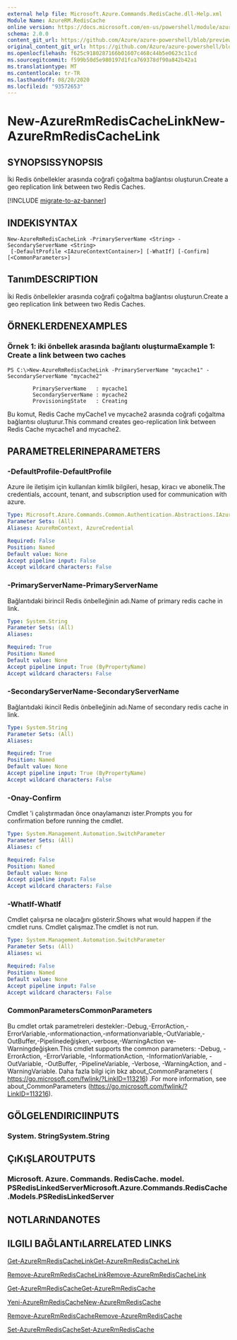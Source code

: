 ```yaml
---
external help file: Microsoft.Azure.Commands.RedisCache.dll-Help.xml
Module Name: AzureRM.RedisCache
online version: https://docs.microsoft.com/en-us/powershell/module/azurerm.rediscache/new-azurermrediscachelink
schema: 2.0.0
content_git_url: https://github.com/Azure/azure-powershell/blob/preview/src/ResourceManager/RedisCache/Commands.RedisCache/help/New-AzureRmRedisCacheLink.md
original_content_git_url: https://github.com/Azure/azure-powershell/blob/preview/src/ResourceManager/RedisCache/Commands.RedisCache/help/New-AzureRmRedisCacheLink.md
ms.openlocfilehash: f625c9180287166b01607c468c44b5e0623c11cd
ms.sourcegitcommit: f599b50d5e980197d1fca769378df90a842b42a1
ms.translationtype: MT
ms.contentlocale: tr-TR
ms.lasthandoff: 08/20/2020
ms.locfileid: "93572653"
---
```

# <span data-ttu-id="d2e48-101">New-AzureRmRedisCacheLink</span><span class="sxs-lookup"><span data-stu-id="d2e48-101">New-AzureRmRedisCacheLink</span></span>

## <span data-ttu-id="d2e48-102">SYNOPSIS</span><span class="sxs-lookup"><span data-stu-id="d2e48-102">SYNOPSIS</span></span>
<span data-ttu-id="d2e48-103">İki Redis önbellekler arasında coğrafi çoğaltma bağlantısı oluşturun.</span><span class="sxs-lookup"><span data-stu-id="d2e48-103">Create a geo replication link between two Redis Caches.</span></span>

[!INCLUDE [migrate-to-az-banner](../../includes/migrate-to-az-banner.md)]

## <span data-ttu-id="d2e48-104">INDEKI</span><span class="sxs-lookup"><span data-stu-id="d2e48-104">SYNTAX</span></span>

```
New-AzureRmRedisCacheLink -PrimaryServerName <String> -SecondaryServerName <String>
 [-DefaultProfile <IAzureContextContainer>] [-WhatIf] [-Confirm] [<CommonParameters>]
```

## <span data-ttu-id="d2e48-105">Tanım</span><span class="sxs-lookup"><span data-stu-id="d2e48-105">DESCRIPTION</span></span>
<span data-ttu-id="d2e48-106">İki Redis önbellekler arasında coğrafi çoğaltma bağlantısı oluşturun.</span><span class="sxs-lookup"><span data-stu-id="d2e48-106">Create a geo replication link between two Redis Caches.</span></span>

## <span data-ttu-id="d2e48-107">ÖRNEKLERDEN</span><span class="sxs-lookup"><span data-stu-id="d2e48-107">EXAMPLES</span></span>

### <span data-ttu-id="d2e48-108">Örnek 1: iki önbellek arasında bağlantı oluşturma</span><span class="sxs-lookup"><span data-stu-id="d2e48-108">Example 1: Create a link between two caches</span></span>
```
PS C:\>New-AzureRmRedisCacheLink -PrimaryServerName "mycache1" -SecondaryServerName "mycache2"

        PrimaryServerName   : mycache1
        SecondaryServerName : mycache2
        ProvisioningState   : Creating
```

<span data-ttu-id="d2e48-109">Bu komut, Redis Cache myCache1 ve mycache2 arasında coğrafi çoğaltma bağlantısı oluşturur.</span><span class="sxs-lookup"><span data-stu-id="d2e48-109">This command creates geo-replication link between Redis Cache mycache1 and mycache2.</span></span>

## <span data-ttu-id="d2e48-110">PARAMETRELERINE</span><span class="sxs-lookup"><span data-stu-id="d2e48-110">PARAMETERS</span></span>

### <span data-ttu-id="d2e48-111">-DefaultProfile</span><span class="sxs-lookup"><span data-stu-id="d2e48-111">-DefaultProfile</span></span>
<span data-ttu-id="d2e48-112">Azure ile iletişim için kullanılan kimlik bilgileri, hesap, kiracı ve abonelik.</span><span class="sxs-lookup"><span data-stu-id="d2e48-112">The credentials, account, tenant, and subscription used for communication with azure.</span></span>

```yaml
Type: Microsoft.Azure.Commands.Common.Authentication.Abstractions.IAzureContextContainer
Parameter Sets: (All)
Aliases: AzureRmContext, AzureCredential

Required: False
Position: Named
Default value: None
Accept pipeline input: False
Accept wildcard characters: False
```

### <span data-ttu-id="d2e48-113">-PrimaryServerName</span><span class="sxs-lookup"><span data-stu-id="d2e48-113">-PrimaryServerName</span></span>
<span data-ttu-id="d2e48-114">Bağlantıdaki birincil Redis önbelleğinin adı.</span><span class="sxs-lookup"><span data-stu-id="d2e48-114">Name of primary redis cache in link.</span></span>

```yaml
Type: System.String
Parameter Sets: (All)
Aliases:

Required: True
Position: Named
Default value: None
Accept pipeline input: True (ByPropertyName)
Accept wildcard characters: False
```

### <span data-ttu-id="d2e48-115">-SecondaryServerName</span><span class="sxs-lookup"><span data-stu-id="d2e48-115">-SecondaryServerName</span></span>
<span data-ttu-id="d2e48-116">Bağlantıdaki ikincil Redis önbelleğinin adı.</span><span class="sxs-lookup"><span data-stu-id="d2e48-116">Name of secondary redis cache in link.</span></span>

```yaml
Type: System.String
Parameter Sets: (All)
Aliases:

Required: True
Position: Named
Default value: None
Accept pipeline input: True (ByPropertyName)
Accept wildcard characters: False
```

### <span data-ttu-id="d2e48-117">-Onay</span><span class="sxs-lookup"><span data-stu-id="d2e48-117">-Confirm</span></span>
<span data-ttu-id="d2e48-118">Cmdlet 'i çalıştırmadan önce onaylamanızı ister.</span><span class="sxs-lookup"><span data-stu-id="d2e48-118">Prompts you for confirmation before running the cmdlet.</span></span>

```yaml
Type: System.Management.Automation.SwitchParameter
Parameter Sets: (All)
Aliases: cf

Required: False
Position: Named
Default value: None
Accept pipeline input: False
Accept wildcard characters: False
```

### <span data-ttu-id="d2e48-119">-WhatIf</span><span class="sxs-lookup"><span data-stu-id="d2e48-119">-WhatIf</span></span>
<span data-ttu-id="d2e48-120">Cmdlet çalışırsa ne olacağını gösterir.</span><span class="sxs-lookup"><span data-stu-id="d2e48-120">Shows what would happen if the cmdlet runs.</span></span>
<span data-ttu-id="d2e48-121">Cmdlet çalışmaz.</span><span class="sxs-lookup"><span data-stu-id="d2e48-121">The cmdlet is not run.</span></span>

```yaml
Type: System.Management.Automation.SwitchParameter
Parameter Sets: (All)
Aliases: wi

Required: False
Position: Named
Default value: None
Accept pipeline input: False
Accept wildcard characters: False
```

### <span data-ttu-id="d2e48-122">CommonParameters</span><span class="sxs-lookup"><span data-stu-id="d2e48-122">CommonParameters</span></span>
<span data-ttu-id="d2e48-123">Bu cmdlet ortak parametreleri destekler:-Debug,-ErrorAction,-ErrorVariable,-ınformationaction,-ınformationvariable,-OutVariable,-OutBuffer,-Pipelinedeğişken,-verbose,-WarningAction ve-Warningdeğişken.</span><span class="sxs-lookup"><span data-stu-id="d2e48-123">This cmdlet supports the common parameters: -Debug, -ErrorAction, -ErrorVariable, -InformationAction, -InformationVariable, -OutVariable, -OutBuffer, -PipelineVariable, -Verbose, -WarningAction, and -WarningVariable.</span></span> <span data-ttu-id="d2e48-124">Daha fazla bilgi için bkz about_CommonParameters ( https://go.microsoft.com/fwlink/?LinkID=113216) .</span><span class="sxs-lookup"><span data-stu-id="d2e48-124">For more information, see about_CommonParameters (https://go.microsoft.com/fwlink/?LinkID=113216).</span></span>

## <span data-ttu-id="d2e48-125">GÖLGELENDIRICI</span><span class="sxs-lookup"><span data-stu-id="d2e48-125">INPUTS</span></span>

### <span data-ttu-id="d2e48-126">System. String</span><span class="sxs-lookup"><span data-stu-id="d2e48-126">System.String</span></span>

## <span data-ttu-id="d2e48-127">ÇıKıŞLAR</span><span class="sxs-lookup"><span data-stu-id="d2e48-127">OUTPUTS</span></span>

### <span data-ttu-id="d2e48-128">Microsoft. Azure. Commands. RedisCache. model. PSRedisLinkedServer</span><span class="sxs-lookup"><span data-stu-id="d2e48-128">Microsoft.Azure.Commands.RedisCache.Models.PSRedisLinkedServer</span></span>

## <span data-ttu-id="d2e48-129">NOTLARıNDA</span><span class="sxs-lookup"><span data-stu-id="d2e48-129">NOTES</span></span>

## <span data-ttu-id="d2e48-130">ILGILI BAĞLANTıLAR</span><span class="sxs-lookup"><span data-stu-id="d2e48-130">RELATED LINKS</span></span>

[<span data-ttu-id="d2e48-131">Get-AzureRmRedisCacheLink</span><span class="sxs-lookup"><span data-stu-id="d2e48-131">Get-AzureRmRedisCacheLink</span></span>](./Get-AzureRmRedisCacheLink.md)

[<span data-ttu-id="d2e48-132">Remove-AzureRmRedisCacheLink</span><span class="sxs-lookup"><span data-stu-id="d2e48-132">Remove-AzureRmRedisCacheLink</span></span>](./Remove-AzureRmRedisCacheLink.md)

[<span data-ttu-id="d2e48-133">Get-AzureRmRedisCache</span><span class="sxs-lookup"><span data-stu-id="d2e48-133">Get-AzureRmRedisCache</span></span>](./Get-AzureRmRedisCache.md)

[<span data-ttu-id="d2e48-134">Yeni-AzureRmRedisCache</span><span class="sxs-lookup"><span data-stu-id="d2e48-134">New-AzureRmRedisCache</span></span>](./New-AzureRmRedisCache.md)

[<span data-ttu-id="d2e48-135">Remove-AzureRmRedisCache</span><span class="sxs-lookup"><span data-stu-id="d2e48-135">Remove-AzureRmRedisCache</span></span>](./Remove-AzureRmRedisCache.md)

[<span data-ttu-id="d2e48-136">Set-AzureRmRedisCache</span><span class="sxs-lookup"><span data-stu-id="d2e48-136">Set-AzureRmRedisCache</span></span>](./Set-AzureRmRedisCache.md)

